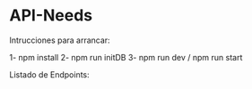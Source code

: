 # API-Needs

Intrucciones para arrancar:

1- npm install
2- npm run initDB
3- npm run dev / npm run start


Listado de Endpoints: